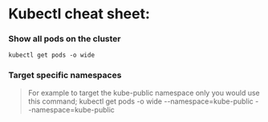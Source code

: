 
# Kubectl cheat sheet:

### Show all pods on the cluster
    kubectl get pods -o wide

### Target specific namespaces
> For example to target the kube-public namespace only you would use this command; kubectl get pods -o wide --namespace=kube-public
    --namespace=kube-public